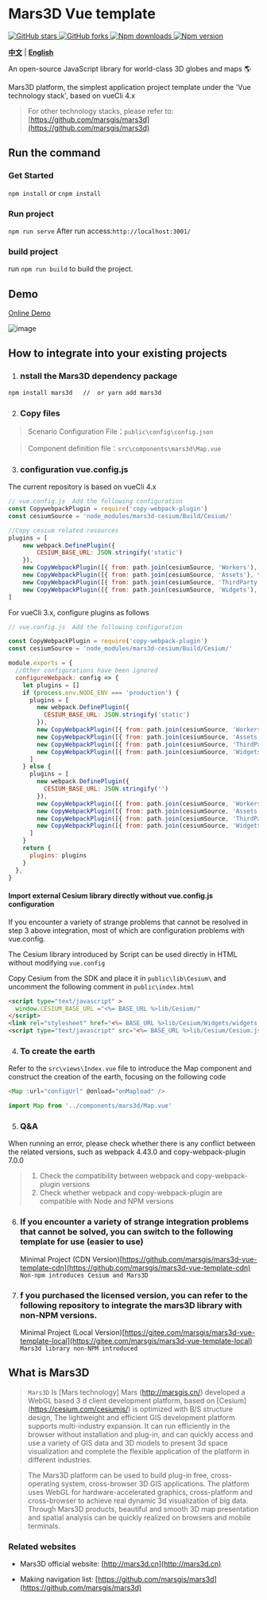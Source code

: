 # Mars3D Vue template
 
<p>
<a target="_black" href="https://github.com/marsgis/mars3d">
<img alt="GitHub stars" src="https://img.shields.io/github/stars/marsgis/mars3d?style=flat&logo=github">
</a>
<a target="_black" href="https://github.com/marsgis/mars3d">
<img alt="GitHub forks" src="https://img.shields.io/github/forks/marsgis/mars3d?style=flat&logo=github">
</a>
<a target="_black" href="https://www.npmjs.com/package/mars3d">
<img alt="Npm downloads" src="https://img.shields.io/npm/dt/mars3d?style=flat&logo=npm">
</a>
<a target="_black" href="https://www.npmjs.com/package/mars3d">
<img alt="Npm version" src="https://img.shields.io/npm/v/mars3d.svg?style=flat&logo=npm&label=version"/>
</a>
</p>

[**中文**](./README.md) | [**English**](./README_EN.md)

An open-source JavaScript library for world-class 3D globes and maps 🌎

Mars3D platform, the simplest application project template under the 'Vue technology stack', based on vueCli 4.x
    
 > For other technology stacks, please refer to: [https://github.com/marsgis/mars3d](https://github.com/marsgis/mars3d)


## Run the command
 
###  Get Started
 `npm install` or `cnpm install`
 
### Run project
 `npm run serve`  After run access:`http://localhost:3001/` 

### build project
 run `npm run build` to build the project. 

## Demo 
 [Online Demo](http://mars3d.cn/project/vue-template/)  

 ![image](http://mars3d.cn/project/vue-template/screenshot.jpg)
 

  
## How to integrate into your existing projects
1. ### nstall the Mars3D dependency package
```bash
npm install mars3d   //  or yarn add mars3d
```

2. ### Copy files
 > Scenario Configuration File：`public\config\config.json`

 > Component definition file：`src\components\mars3d\Map.vue`


3. ### configuration vue.config.js 

The current repository is based on vueCli 4.x 
```js
// vue.config.js  Add the following configuration
const CopywebpackPlugin = require('copy-webpack-plugin') 
const cesiumSource = 'node_modules/mars3d-cesium/Build/Cesium/'

//Copy cesium related resources
plugins = [
    new webpack.DefinePlugin({
        CESIUM_BASE_URL: JSON.stringify('static')
    }),
    new CopyWebpackPlugin([{ from: path.join(cesiumSource, 'Workers'), to: 'static/Workers' }]),
    new CopyWebpackPlugin([{ from: path.join(cesiumSource, 'Assets'), to: 'static/Assets' }]),
    new CopyWebpackPlugin([{ from: path.join(cesiumSource, 'ThirdParty'), to: 'static/ThirdParty' }]),
    new CopyWebpackPlugin([{ from: path.join(cesiumSource, 'Widgets'), to: 'static/Widgets' }])
]
```
For vueCli 3.x, configure plugins as follows

```js
// vue.config.js  Add the following configuration

const CopyWebpackPlugin = require('copy-webpack-plugin') 
const cesiumSource = 'node_modules/mars3d-cesium/Build/Cesium/'

module.exports = {
  //Other configurations have been ignored
  configureWebpack: config => {
    let plugins = []
    if (process.env.NODE_ENV === 'production') {
      plugins = [
        new webpack.DefinePlugin({
          CESIUM_BASE_URL: JSON.stringify('static')
        }),
        new CopyWebpackPlugin([{ from: path.join(cesiumSource, 'Workers'), to: 'static/Workers' }]),
        new CopyWebpackPlugin([{ from: path.join(cesiumSource, 'Assets'), to: 'static/Assets' }]),
        new CopyWebpackPlugin([{ from: path.join(cesiumSource, 'ThirdParty'), to: 'static/ThirdParty' }]),
        new CopyWebpackPlugin([{ from: path.join(cesiumSource, 'Widgets'), to: 'static/Widgets' }])
      ]
    } else {
      plugins = [
        new webpack.DefinePlugin({
          CESIUM_BASE_URL: JSON.stringify('')
        }),
        new CopyWebpackPlugin([{ from: path.join(cesiumSource, 'Workers'), to: 'Workers' }]),
        new CopyWebpackPlugin([{ from: path.join(cesiumSource, 'Assets'), to: 'Assets' }]),
        new CopyWebpackPlugin([{ from: path.join(cesiumSource, 'ThirdParty'), to: 'ThirdParty' }]),
        new CopyWebpackPlugin([{ from: path.join(cesiumSource, 'Widgets'), to: 'Widgets' }])
      ]
    }
    return {
      plugins: plugins
    }
  },
}
```

#### Import external Cesium library directly without vue.config.js configuration
If you encounter a variety of strange problems that cannot be resolved in step 3 above integration, most of which are configuration problems with vue.config.

The Cesium library introduced by Script can be used directly in HTML without modifying `vue.config`

Copy Cesium from the SDK and place it in `public\lib\Cesium\` and uncomment the following comment in `public\index.html`
```html
<script type="text/javascript" >
  window.CESIUM_BASE_URL ="<%= BASE_URL %>lib/Cesium/"
</script>
<link rel="stylesheet" href="<%= BASE_URL %>lib/Cesium/Widgets/widgets.css">
<script type="text/javascript" src="<%= BASE_URL %>lib/Cesium/Cesium.js"></script>
```




4. ### To create the earth 
Refer to the   `src\views\Index.vue` file to introduce the Map component and construct the creation of the earth, focusing on the following code

```js
<Map :url="configUrl" @onload="onMapload" />

import Map from '../components/mars3d/Map.vue'
```
5. ### Q&A
When running an error, please check whether there is any conflict between the related versions, such as webpack 4.43.0 and copy-webpack-plugin 7.0.0

  >1. Check the compatibility between webpack and copy-webpack-plugin versions
  >2. Check whether webpack and copy-webpack-plugin are compatible with Node and NPM versions


6. ### If you encounter a variety of strange integration problems that cannot be solved, you can switch to the following template for use (easier to use)
   Minimal Project (CDN Version)[https://github.com/marsgis/mars3d-vue-template-cdn](https://github.com/marsgis/mars3d-vue-template-cdn)    `Non-npm introduces Cesium and Mars3D`


7. ### f you purchased the licensed version, you can refer to the following repository to integrate the mars3D library with non-NPM versions.
   Minimal Project (Local Version)[https://gitee.com/marsgis/mars3d-vue-template-local](https://gitee.com/marsgis/mars3d-vue-template-local)    `Mars3d library non-NPM introduced`



## What is Mars3D
>  `Mars3D` Is [Mars technology] Mars (http://marsgis.cn/) developed a WebGL based 3 d client development platform, based on [Cesium] (https://cesium.com/cesiumjs/) is optimized with B/S structure design, The lightweight and efficient GIS development platform supports multi-industry expansion. It can run efficiently in the browser without installation and plug-in, and can quickly access and use a variety of GIS data and 3D models to present 3d space visualization and complete the flexible application of the platform in different industries.

 > The Mars3D platform can be used to build plug-in free, cross-operating system, cross-browser 3D GIS applications. The platform uses WebGL for hardware-accelerated graphics, cross-platform and cross-browser to achieve real dynamic 3d visualization of big data. Through Mars3D products, beautiful and smooth 3D map presentation and spatial analysis can be quickly realized on browsers and mobile terminals.

### Related websites
- Mars3D official website: [http://mars3d.cn](http://mars3d.cn)

- Making navigation list: [https://github.com/marsgis/mars3d](https://github.com/marsgis/mars3d)
 
